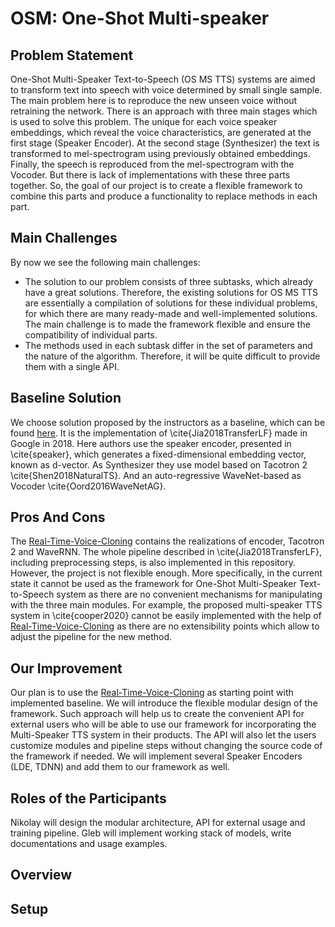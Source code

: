 # OSM: One-Shot Multi-speaker

## Problem Statement
One-Shot Multi-Speaker Text-to-Speech (OS MS TTS) systems are aimed to transform text into speech with voice determined by small single sample. The main problem here is to reproduce the new unseen voice without retraining the network. There is an approach with three main stages which is used to solve this problem.
The unique for each voice speaker embeddings, which reveal the voice characteristics, are generated at the first stage (Speaker Encoder).
At the second stage (Synthesizer) the text is transformed to mel-spectrogram using previously obtained embeddings. 
Finally, the speech is reproduced from the mel-spectrogram with the Vocoder. But there is lack of implementations with these three parts together. So, the goal of our project is to create a flexible framework to combine this parts and produce a functionality to replace methods in each part.

## Main Challenges
By now we see the following main challenges:
- The solution to our problem consists of three subtasks, which already have a great solutions. Therefore, the existing solutions for OS MS TTS are essentially a compilation of solutions for these individual problems, for which there are many ready-made and well-implemented solutions. The main challenge is to made the framework flexible and ensure the compatibility of individual parts.
- The methods used in each subtask differ in the set of parameters and the nature of the algorithm. Therefore, it will be quite difficult to provide them with a single API.

## Baseline Solution
We choose solution proposed by the instructors as a baseline, which can be found [here](https://github.com/CorentinJ/Real-Time-Voice-Cloning "here"). It is the implementation of \cite{Jia2018TransferLF} made in Google in 2018. Here authors use the speaker encoder, presented in \cite{speaker}, which generates a fixed-dimensional embedding vector, known as d-vector. As Synthesizer they use model based on Tacotron 2 \cite{Shen2018NaturalTS}. And an auto-regressive WaveNet-based as Vocoder \cite{Oord2016WaveNetAG}.
## Pros And Cons
The [Real-Time-Voice-Cloning](https://github.com/CorentinJ/Real-Time-Voice-Cloning "Real-Time-Voice-Cloning") contains the realizations of encoder, Tacotron 2 and WaveRNN. The whole pipeline described in \cite{Jia2018TransferLF}, including preprocessing steps, is also implemented in this repository. However, the project is not flexible enough. More specifically, in the current state it cannot be used as the framework for One-Shot Multi-Speaker Text-to-Speech system as there are no convenient mechanisms for manipulating with the three main modules. For example, the proposed multi-speaker TTS system in \cite{cooper2020} cannot be easily implemented with the help of [Real-Time-Voice-Cloning](https://github.com/CorentinJ/Real-Time-Voice-Cloning "Real-Time-Voice-Cloning") as there are no extensibility points which allow to adjust the pipeline for the new method. 
## Our Improvement 
Our plan is to use the [Real-Time-Voice-Cloning](https://github.com/CorentinJ/Real-Time-Voice-Cloning "Real-Time-Voice-Cloning") as starting point with implemented baseline. We will introduce the flexible modular design of the framework. Such approach will help us to create the convenient API for external users who will be able to use our framework for incorporating the Multi-Speaker TTS system in their products. The API will also let the users customize modules and pipeline steps without changing the source code of the framework if needed. We will implement several Speaker Encoders (LDE, TDNN) and add them to our framework as well.
## Roles of the Participants
Nikolay will design the modular architecture, API for external usage and training pipeline.
Gleb will implement working stack of models, write documentations and usage examples.


## Overview


## Setup
